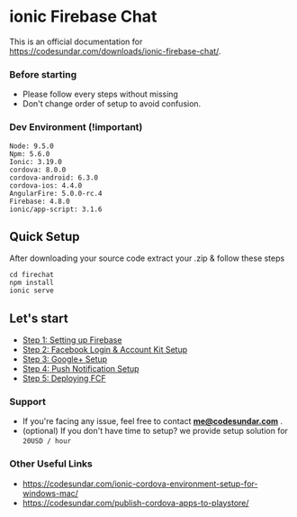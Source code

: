 # ionic Firebase Chat

This is an official documentation for https://codesundar.com/downloads/ionic-firebase-chat/. 

### Before starting

- Please follow every steps without missing
- Don't change order of setup to avoid confusion.

### Dev Environment (!important)

    Node: 9.5.0
    Npm: 5.6.0
    Ionic: 3.19.0
    cordova: 8.0.0
    cordova-android: 6.3.0
    cordova-ios: 4.4.0
    AngularFire: 5.0.0-rc.4
    Firebase: 4.8.0
    ionic/app-script: 3.1.6

## Quick Setup
After downloading your source code extract your .zip & follow these steps

    cd firechat
    npm install
    ionic serve
    
## Let's start

  - [Step 1: Setting up Firebase](https://github.com/codesundar/firebase-chat-ionic/blob/master/firebase-setup.md)
  - [Step 2: Facebook Login & Account Kit Setup](https://github.com/codesundar/firebase-chat-ionic/blob/master/facebook-setup.md)
  - [Step 3: Google+ Setup](https://github.com/codesundar/firebase-chat-ionic/blob/master/google-setup.md)
  - [Step 4: Push Notification Setup](https://github.com/codesundar/firebase-chat-ionic/blob/master/fcm-setup.md)
  - [Step 5: Deploying FCF](https://github.com/codesundar/firebase-chat-ionic/blob/master/deploying-fcf.md)

### Support
- If you're facing any issue, feel free to contact **me@codesundar.com** .
- (optional) If you don't have time to setup? we provide setup solution for ``20USD / hour``

### Other Useful Links
- https://codesundar.com/ionic-cordova-environment-setup-for-windows-mac/
- https://codesundar.com/publish-cordova-apps-to-playstore/
